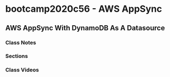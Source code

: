 # bootcamp2020c56 - AWS AppSync

## AWS AppSync With DynamoDB As A Datasource

### Class Notes

### Sections

### Class Videos
